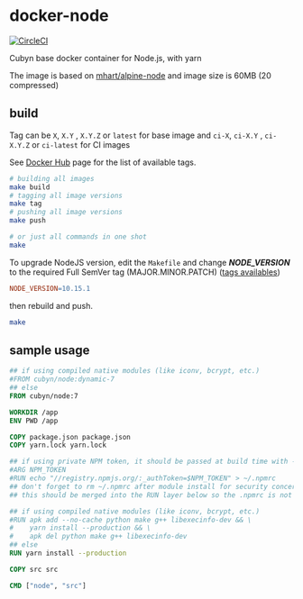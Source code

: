 docker-node
===========

[![CircleCI](https://circleci.com/gh/cubyn/docker-node/tree/master.svg?style=svg)](https://circleci.com/gh/cubyn/docker-node/tree/master)

Cubyn base docker container for Node.js, with yarn

The image is based on [mhart/alpine-node](https://github.com/mhart/alpine-node) and image size is 60MB (20 compressed)

## build
Tag can be `X`, `X.Y` , `X.Y.Z` or `latest` for base image and `ci-X`, `ci-X.Y` , `ci-X.Y.Z` or `ci-latest` for CI images

See [Docker Hub](https://hub.docker.com/r/cubyn/node/tags/) page for the list of available tags.

```sh
# building all images
make build
# tagging all image versions
make tag
# pushing all image versions
make push

# or just all commands in one shot
make
```

To upgrade NodeJS version, edit the `Makefile` and change ***NODE_VERSION*** to the required Full SemVer tag (MAJOR.MINOR.PATCH) ([tags availables](https://hub.docker.com/_/node))

```Makefile
NODE_VERSION=10.15.1
```

then rebuild and push.

```sh
make
```

## sample usage

```dockerfile
## if using compiled native modules (like iconv, bcrypt, etc.)
#FROM cubyn/node:dynamic-7
## else
FROM cubyn/node:7

WORKDIR /app
ENV PWD /app

COPY package.json package.json
COPY yarn.lock yarn.lock

## if using private NPM token, it should be passed at build time with --build-args
#ARG NPM_TOKEN
#RUN echo "//registry.npmjs.org/:_authToken=$NPM_TOKEN" > ~/.npmrc
## don't forget to rm ~/.npmrc after module install for security concerns
## this should be merged into the RUN layer below so the .npmrc is not contained in any layer

## if using compiled native modules (like iconv, bcrypt, etc.)
#RUN apk add --no-cache python make g++ libexecinfo-dev && \
#    yarn install --production && \
#    apk del python make g++ libexecinfo-dev
## else
RUN yarn install --production

COPY src src

CMD ["node", "src"]
```
